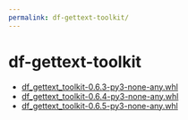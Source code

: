```yaml
---
permalink: df-gettext-toolkit/
---
```

# df-gettext-toolkit

- [df_gettext_toolkit-0.6.3-py3-none-any.whl](https://github.com/dfint/df-gettext-toolkit/releases/download/0.6.3/df_gettext_toolkit-0.6.3-py3-none-any.whl)
- [df_gettext_toolkit-0.6.4-py3-none-any.whl](https://github.com/dfint/df-gettext-toolkit/releases/download/0.6.4/df_gettext_toolkit-0.6.4-py3-none-any.whl)
- [df_gettext_toolkit-0.6.5-py3-none-any.whl](https://github.com/dfint/df-gettext-toolkit/releases/download/0.6.5/df_gettext_toolkit-0.6.5-py3-none-any.whl)
